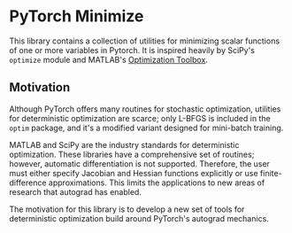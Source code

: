 # PyTorch Minimize

This library contains a collection of utilities for minimizing scalar functions of one or more variables in Pytorch. It is inspired heavily by SciPy's `optimize` module and MATLAB's [Optimization Toolbox](https://www.mathworks.com/products/optimization.html).

## Motivation
Although PyTorch offers many routines for stochastic optimization, utilities for deterministic optimization are scarce; only L-BFGS is included in the `optim` package, and it's a modified variant designed for mini-batch training.

MATLAB and SciPy are the industry standards for deterministic optimization. 
These libraries have a comprehensive set of routines; however, automatic differentiation is not supported. 
Therefore, the user must either specify Jacobian and Hessian functions explicitly or use finite-difference approximations. 
This limits the applications to new areas of research that autograd has enabled.

The motivation for this library is to develop a new set of tools for deterministic optimization build around PyTorch's autograd mechanics.

